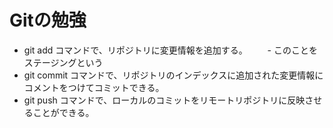 # Gitの勉強
- git add コマンドで、リポジトリに変更情報を追加する。
　　- このことをステージングという
- git commit コマンドで、リポジトリのインデックスに追加された変更情報にコメントをつけてコミットできる。
- git push コマンドで、ローカルのコミットをリモートリポジトリに反映させることができる。
